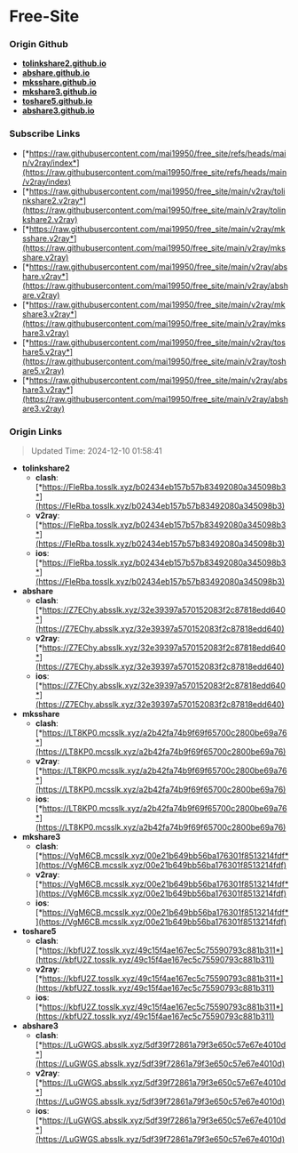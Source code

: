 # Free-Site

### Origin Github

- [**tolinkshare2.github.io**](https://github.com/tolinkshare2/tolinkshare2.github.io)
- [**abshare.github.io**](https://github.com/abshare/abshare.github.io)
- [**mksshare.github.io**](https://github.com/mksshare/mksshare.github.io)
- [**mkshare3.github.io**](https://github.com/mkshare3/mkshare3.github.io)
- [**toshare5.github.io**](https://github.com/toshare5/toshare5.github.io)
- [**abshare3.github.io**](https://github.com/abshare3/abshare3.github.io)

### Subscribe Links

- [*https://raw.githubusercontent.com/mai19950/free_site/refs/heads/main/v2ray/index*](https://raw.githubusercontent.com/mai19950/free_site/refs/heads/main/v2ray/index)
- [*https://raw.githubusercontent.com/mai19950/free_site/main/v2ray/tolinkshare2.v2ray*](https://raw.githubusercontent.com/mai19950/free_site/main/v2ray/tolinkshare2.v2ray)
- [*https://raw.githubusercontent.com/mai19950/free_site/main/v2ray/mksshare.v2ray*](https://raw.githubusercontent.com/mai19950/free_site/main/v2ray/mksshare.v2ray)
- [*https://raw.githubusercontent.com/mai19950/free_site/main/v2ray/abshare.v2ray*](https://raw.githubusercontent.com/mai19950/free_site/main/v2ray/abshare.v2ray)
- [*https://raw.githubusercontent.com/mai19950/free_site/main/v2ray/mkshare3.v2ray*](https://raw.githubusercontent.com/mai19950/free_site/main/v2ray/mkshare3.v2ray)
- [*https://raw.githubusercontent.com/mai19950/free_site/main/v2ray/toshare5.v2ray*](https://raw.githubusercontent.com/mai19950/free_site/main/v2ray/toshare5.v2ray)
- [*https://raw.githubusercontent.com/mai19950/free_site/main/v2ray/abshare3.v2ray*](https://raw.githubusercontent.com/mai19950/free_site/main/v2ray/abshare3.v2ray)

### Origin Links

> Updated Time: 2024-12-10 01:58:41

- **tolinkshare2**
  - **clash**: [*https://FleRba.tosslk.xyz/b02434eb157b57b83492080a345098b3*](https://FleRba.tosslk.xyz/b02434eb157b57b83492080a345098b3)
  - **v2ray**: [*https://FleRba.tosslk.xyz/b02434eb157b57b83492080a345098b3*](https://FleRba.tosslk.xyz/b02434eb157b57b83492080a345098b3)
  - **ios**: [*https://FleRba.tosslk.xyz/b02434eb157b57b83492080a345098b3*](https://FleRba.tosslk.xyz/b02434eb157b57b83492080a345098b3)
- **abshare**
  - **clash**: [*https://Z7EChy.absslk.xyz/32e39397a570152083f2c87818edd640*](https://Z7EChy.absslk.xyz/32e39397a570152083f2c87818edd640)
  - **v2ray**: [*https://Z7EChy.absslk.xyz/32e39397a570152083f2c87818edd640*](https://Z7EChy.absslk.xyz/32e39397a570152083f2c87818edd640)
  - **ios**: [*https://Z7EChy.absslk.xyz/32e39397a570152083f2c87818edd640*](https://Z7EChy.absslk.xyz/32e39397a570152083f2c87818edd640)
- **mksshare**
  - **clash**: [*https://LT8KP0.mcsslk.xyz/a2b42fa74b9f69f65700c2800be69a76*](https://LT8KP0.mcsslk.xyz/a2b42fa74b9f69f65700c2800be69a76)
  - **v2ray**: [*https://LT8KP0.mcsslk.xyz/a2b42fa74b9f69f65700c2800be69a76*](https://LT8KP0.mcsslk.xyz/a2b42fa74b9f69f65700c2800be69a76)
  - **ios**: [*https://LT8KP0.mcsslk.xyz/a2b42fa74b9f69f65700c2800be69a76*](https://LT8KP0.mcsslk.xyz/a2b42fa74b9f69f65700c2800be69a76)
- **mkshare3**
  - **clash**: [*https://VgM6CB.mcsslk.xyz/00e21b649bb56ba176301f8513214fdf*](https://VgM6CB.mcsslk.xyz/00e21b649bb56ba176301f8513214fdf)
  - **v2ray**: [*https://VgM6CB.mcsslk.xyz/00e21b649bb56ba176301f8513214fdf*](https://VgM6CB.mcsslk.xyz/00e21b649bb56ba176301f8513214fdf)
  - **ios**: [*https://VgM6CB.mcsslk.xyz/00e21b649bb56ba176301f8513214fdf*](https://VgM6CB.mcsslk.xyz/00e21b649bb56ba176301f8513214fdf)
- **toshare5**
  - **clash**: [*https://kbfU2Z.tosslk.xyz/49c15f4ae167ec5c75590793c881b311*](https://kbfU2Z.tosslk.xyz/49c15f4ae167ec5c75590793c881b311)
  - **v2ray**: [*https://kbfU2Z.tosslk.xyz/49c15f4ae167ec5c75590793c881b311*](https://kbfU2Z.tosslk.xyz/49c15f4ae167ec5c75590793c881b311)
  - **ios**: [*https://kbfU2Z.tosslk.xyz/49c15f4ae167ec5c75590793c881b311*](https://kbfU2Z.tosslk.xyz/49c15f4ae167ec5c75590793c881b311)
- **abshare3**
  - **clash**: [*https://LuGWGS.absslk.xyz/5df39f72861a79f3e650c57e67e4010d*](https://LuGWGS.absslk.xyz/5df39f72861a79f3e650c57e67e4010d)
  - **v2ray**: [*https://LuGWGS.absslk.xyz/5df39f72861a79f3e650c57e67e4010d*](https://LuGWGS.absslk.xyz/5df39f72861a79f3e650c57e67e4010d)
  - **ios**: [*https://LuGWGS.absslk.xyz/5df39f72861a79f3e650c57e67e4010d*](https://LuGWGS.absslk.xyz/5df39f72861a79f3e650c57e67e4010d)
